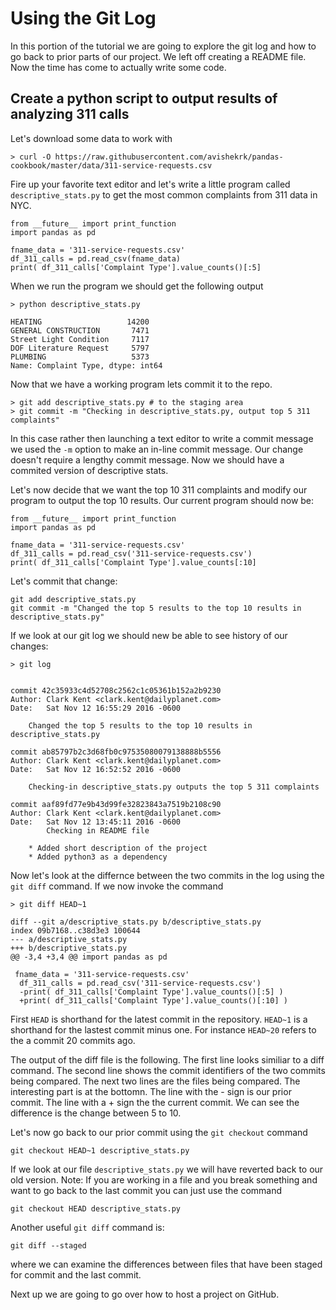 # Using the Git Log 

In this portion of the tutorial we are going to explore the git log 
and how to go back to prior parts of our project. We left off creating 
a README file. Now the time has come to actually write some code. 

## Create a python script to output results of analyzing 311 calls


Let's download some data to work with
```
> curl -O https://raw.githubusercontent.com/avishekrk/pandas-cookbook/master/data/311-service-requests.csv
```

Fire up your favorite text editor and let's write a little program
called `descriptive_stats.py` to get the most common complaints 
from 311 data in NYC. 

```
from __future__ import print_function
import pandas as pd

fname_data = '311-service-requests.csv'
df_311_calls = pd.read_csv(fname_data)
print( df_311_calls['Complaint Type'].value_counts()[:5]
```

When we run the program we should get the following output
```
> python descriptive_stats.py

HEATING                   14200
GENERAL CONSTRUCTION       7471
Street Light Condition     7117
DOF Literature Request     5797
PLUMBING                   5373
Name: Complaint Type, dtype: int64
```
Now that we have a working program lets commit it to the repo.
```
> git add descriptive_stats.py # to the staging area
> git commit -m "Checking in descriptive_stats.py, output top 5 311 complaints"
```
In this case rather then launching a text editor to write a commit message we
used the `-m` option to make an in-line commit message. Our change doesn't
require a lengthy commit message. Now we should have a commited version of descriptive 
stats. 

Let's now decide that we want the top 10 311 complaints and modify our program
to output the top 10 results. Our current program should now be: 
```
from __future__ import print_function
import pandas as pd

fname_data = '311-service-requests.csv'
df_311_calls = pd.read_csv('311-service-requests.csv')
print( df_311_calls['Complaint Type'].value_counts[:10]
```
Let's commit that change:
```
git add descriptive_stats.py 
git commit -m "Changed the top 5 results to the top 10 results in descriptive_stats.py"
```
If we look at our git log we should new be able to see history of our changes:
```
> git log 


commit 42c35933c4d52708c2562c1c05361b152a2b9230
Author: Clark Kent <clark.kent@dailyplanet.com>
Date:   Sat Nov 12 16:55:29 2016 -0600

    Changed the top 5 results to the top 10 results in descriptive_stats.py
    
commit ab85797b2c3d68fb0c97535080079138888b5556
Author: Clark Kent <clark.kent@dailyplanet.com>
Date:   Sat Nov 12 16:52:52 2016 -0600
    
    Checking-in descriptive_stats.py outputs the top 5 311 complaints
        
commit aaf89fd77e9b43d99fe32823843a7519b2108c90
Author: Clark Kent <clark.kent@dailyplanet.com>
Date:   Sat Nov 12 13:45:11 2016 -0600 
        Checking in README file

    * Added short description of the project
    * Added python3 as a dependency
```
Now let's look at the differnce between the two commits in the log
using the `git diff` command. 
If we now invoke the command
```
> git diff HEAD~1

diff --git a/descriptive_stats.py b/descriptive_stats.py
index 09b7168..c38d3e3 100644
--- a/descriptive_stats.py
+++ b/descriptive_stats.py
@@ -3,4 +3,4 @@ import pandas as pd

 fname_data = '311-service-requests.csv'
  df_311_calls = pd.read_csv('311-service-requests.csv')
  -print( df_311_calls['Complaint Type'].value_counts()[:5] )
  +print( df_311_calls['Complaint Type'].value_counts()[:10] )
```
First `HEAD` is shorthand for the latest commit in the repository. `HEAD~1` is 
a shorthand for the lastest commit minus one. For instance `HEAD~20` refers to the 
a commit 20 commits ago. 

The output of the diff file is the following. The first line looks similiar
to a diff command. The second line shows the commit identifiers of the two 
commits being compared. The next two lines are the files being compared. 
The interesting part is at the bottomn. The line with the - sign is our 
prior commit. The line with a + sign the the current commit. We can see
the difference is the change between 5 to 10. 

Let's now go back to our prior commit using the `git checkout` command
```
git checkout HEAD~1 descriptive_stats.py
```
If we look at our file `descriptive_stats.py` we will have reverted
back to our old version. Note: If you are working in a file and
you break something and want to go back to the last commit you can just
use the command
```
git checkout HEAD descriptive_stats.py
```

Another useful `git diff` command is: 
```
git diff --staged
```
where we can examine the differences between files that have been staged
for commit and the last commit. 

Next up we are going to go over how to host a project on GitHub. 
